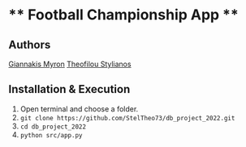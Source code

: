 
# **  Football Championship App **

## Authors
[Giannakis Myron](https://github.com/G-Myron)
[Theofilou Stylianos](https://github.com/StelTheo73)

## Installation & Execution
1. Open terminal and choose a folder.
2. `git clone https://github.com/StelTheo73/db_project_2022.git`
3. `cd db_project_2022`
4. `python src/app.py`